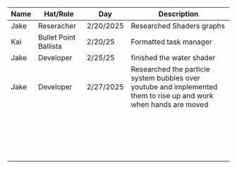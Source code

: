 | Name     | Hat/Role | Day    | Description |
| -------- | -------  | ------ | ----------- |
|      Jake    |    Reseracher      |    2/20/2025    |      Researched Shaders graphs       |
|     Kai      |  Bullet Point Ballista        |  2/20/25      |  Formatted task manager           |
|     Jake     |      Developer    |     2/25/25   |      finished the water shader       |
|     Jake     |     Developer     |     2/27/2025   |        Researched the particle system bubbles over youtube and implemented them to rise up and work when hands are moved     |
|          |          |        |             |
|          |          |        |             |
|          |          |        |             |
|          |          |        |             |
|          |          |        |             |
|          |          |        |             |
|          |          |        |             |
|          |          |        |             |
|          |          |        |             |
|          |          |        |             |
|          |          |        |             |
|          |          |        |             |
|          |          |        |             |
|          |          |        |             |
|          |          |        |             |
|          |          |        |             |
|          |          |        |             |
|          |          |        |             |
|          |          |        |             |
